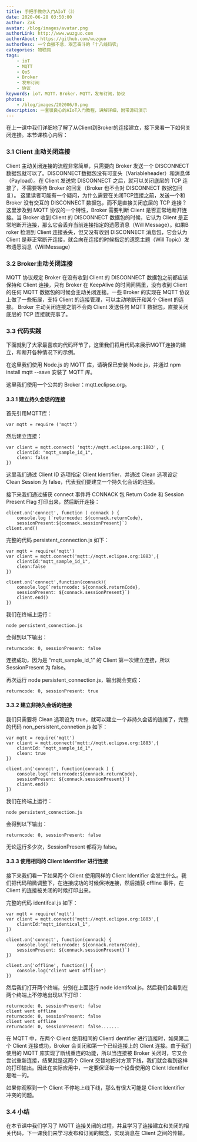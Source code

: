 ```yaml
---
title: 手把手教你入门AIoT（3）
date: 2020-06-28 03:50:00
author: Zak
avatar: /blog/images/avatar.png
authorLink: http://www.wuzguo.com
authorAbout: https://github.com/wuzguo
authorDesc: 一个自强不息，艰苦奋斗的「十八线码农」
categories: 物联网
tags: 
	- ioT
	- MQTT
	- QoS
	- Broker
	- 发布订阅
	- 协议
keywords: ioT，MQTT，Broker，MQTT，发布订阅，协议
photos:
	- /blog/images/202006/0.png
description: 一套很良心的AIoT入门教程，讲解详细，附带源码演示
---
```



在上一课中我们详细地了解了从Client到Broker的连接建立，接下来看一下如何关闭连接。本节课核心内容：


### 3.1 Client 主动关闭连接
Client 主动关闭连接的流程非常简单，只需要向 Broker 发送一个 DISCONNECT 数据包就可以了。DISCONNECT数据包没有可变头（Variableheader）和消息体
（Payload）。在 Client 发送完 DISCONNECT 之后，就可以关闭底层的 TCP 连接了，不需要等待 Broker 的回复（Broker 也不会对 DISCONNECT 数据包回复）。
这里读者可能有一个疑问，为什么需要在关闭TCP连接之前，发送一个和 Broker 没有交互的 DISCONNECT 数据包，而不是直接关闭底层的 TCP 连接？
这里涉及到 MQTT 协议的一个特性，Broker 需要判断 Client 是否正常地断开连接。当 Broker 收到 Client 的 DISCONNECT 数据包的时候，它认为 Client 是正常地断开连接，那么它会丢弃当前连接指定的遗愿消息（Will Message）。如果B roker 检测到 Client 连接丢失，但又没有收到 DISCONNECT 消息包，它会认为 Client 是非正常断开连接，就会向在连接的时候指定的遗愿主题（Will Topic）发布遗愿消息（WillMessage）

### 3.2 Broker主动关闭连接
MQTT 协议规定 Broker 在没有收到 Client 的 DISCONNECT 数据包之前都应该保持和 Client 连接，只有 Broker 在 KeepAlive 的时间间隔里，没有收到 Client 的任何 MQTT 数据包的时候会主动关闭连接。一些 Broker 的实现在 MQTT 协议上做了一些拓展，支持 Client 的连接管理，可以主动地断开和某个 Client 的连接。
Broker 主动关闭连接之前不会向 Client 发送任何 MQTT 数据包，直接关闭底层的 TCP 连接就完事了。

### 3.3 代码实践
下面就到了大家最喜欢的代码环节了，这里我们将用代码来展示MQTT连接的建立，和断开各种情况下的示例。

在这里我们使用 Node.js 的 MQTT 库，请确保已安装 Node.js，并通过 npm install mqtt --save 安装了 MQTT 库。

这里我们使用一个公共的 Broker：mqtt.eclipse.org。

#### 3.3.1 建立持久会话的连接

首先引用MQTT库：

```
var mqtt = require ('mqtt')
```

然后建立连接：

```
var client = mqtt.connect( 'mqtt://mqtt.eclipse.org:1883', {
	clientId: "mqtt_sample_id_1",
	clean: false
})
```

这里我们通过 Client ID 选项指定 Client Identifier，并通过 Clean 选项设定 Clean Session 为 false，代表我们要建立一个持久化会话的连接。

接下来我们通过捕获 connect 事件将 CONNACK 包 Return Code 和 Session Present Flag 打印出来，然后断开连接：

```
client.on('connect', function ( connack ) {
	console.log (`returncode: ${connack.returnCode},
	sessionPresent:${connack.sessionPresent}`)
client.end()
```

完整的代码 persistent_connection.js 如下：

```
var mqtt = require('mqtt')
var client = mqtt.connect('mqtt://mqtt.eclipse.org:1883',{
	clientId:"mqtt_sample_id_1",
	clean:false
})

client.on('connect',function(connack){
	console.log(`returncode: ${connack.returnCode},
	sessionPresent: ${connack.sessionPresent}`)
	client.end()
})
```

我们在终端上运行：

```
node persistent_connection.js
```

会得到以下输出：

```
returncode: 0, sessionPresent: false
```

连接成功，因为是 “mqtt_sample_id_1” 的 Client 第一次建立连接，所以 SessionPresent 为 false。

再次运行 node persistent_connection.js，输出就会变成：

```
returncode: 0, sessionPresent: true
```


#### 3.3.2 建立非持久会话的连接
我们只需要将 Clean 选项设为 true，就可以建立一个非持久会话的连接了，完整的代码 non_persistent_connetion.js 如下：

```
var mqtt = require('mqtt')
var client = mqtt.connect('mqtt://mqtt.eclipse.org:1883',{
	clientId: "mqtt_sample_id_1",
	clean: true
})

client.on('connect', function(connack ) {
	console.log(`returncode:${connack.returnCode},
	sessionPresent: ${connack.sessionPresent}`)
	client.end()
})
```

我们在终端上运行：

```
node persistent_connection.js
```

会得到以下输出：

```
returncode: 0, sessionPresent: false
```

无论运行多少次，SessionPresent 都将为 false。

#### 3.3.3 使用相同的 Client Identifier 进行连接

接下来我们看一下如果两个 Client 使用同样的 Client Identifier 会发生什么。我们把代码稍微调整下，在连接成功的时候保持连接，然后捕获 offline 事件，在 Client 的连接被关闭的时候打印出来。

完整的代码 identifcal.js 如下：

```
var mqtt = require('mqtt')
var client = mqtt.connect('mqtt://mqtt.eclipse.org:1883',{
	clientId:"mqtt_identical_1",
})

client.on('connect', function(connack) {
	console.log(`returncode: ${connack.returnCode},
	sessionPresent: ${connack.sessionPresent}`)
})

client.on('offline', function() {
	console.log("client went offline")
})
```

然后我们打开两个终端，分别在上面运行 node identifcal.js，然后我们会看到在两个终端上不停地出现以下打印：

```
returncode: 0, sessionPresent: false
client went offline
returncode: 0, sessionPresent: false
client went offline
returncode: 0, sessionPresent: false.......
```

在 MQTT 中，在两个 Client 使用相同的 ClientI dentifier 进行连接时，如果第二个 Client 连接成功，Broker 会关闭和第一个已经连接上的 Client 连接。由于我们使用的 MQTT 库实现了断线重连的功能，所以当连接被 Broker 关闭时，它又会尝试重新连接，结果就是这两个 Client 交替地把对方顶下线，我们就会看到这样的打印输出。因此在实际应用中，一定要保证每一个设备使用的 Client Identifier 是唯一的。

如果你观察到一个 Client 不停地上线下线，那么有很大可能是 Client Identifier 冲突的问题。

### 3.4 小结

在本节课中我们学习了 MQTT 连接关闭的过程，并且学习了连接建立和关闭的相关代码，下一课我们来学习发布和订阅的概念，实现消息在 Client 之间的传输。